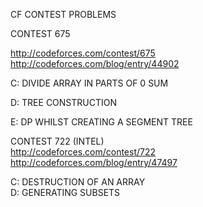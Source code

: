 CF CONTEST PROBLEMS


CONTEST 675

http://codeforces.com/contest/675  
http://codeforces.com/blog/entry/44902

  C: DIVIDE ARRAY IN PARTS OF 0 SUM

  D: TREE CONSTRUCTION

  E: DP WHILST CREATING A SEGMENT TREE  
  
  
CONTEST 722 (INTEL)  
http://codeforces.com/contest/722  
http://codeforces.com/blog/entry/47497  

  C: DESTRUCTION OF AN ARRAY  
  D: GENERATING SUBSETS
